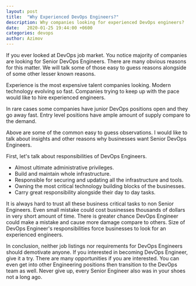 ```yaml
---
layout: post
title:  "Why Experienced DevOps Engineers?"
description: Why companies looking for experienced DevOps engineers?
date:   2020-01-25 19:44:00 +0600
categories: devops
author: Azimov
---
```


If you ever looked at DevOps job market. You notice majority of companies are looking for Senior DevOps Engineers.
There are many obvious reasons for this matter. We will talk some of those easy to guess reasons alongside of 
some other lesser known reasons.


Experience is the most expensive talent companies looking. Modern technology evolving so fast. Companies trying to 
keep up with the pace would like to hire experienced engineers. 


In rare cases some companies have junior DevOps positions open and they go away fast. Entry level positions have ample 
amount of supply compare to the demand.


Above are some of the common easy to guess observations. I would like to talk about insights and other reasons why
businesses want Senior DevOps Engineers. 


First, let's talk about responsibilities of DevOps Engineers. 

- Almost ultimate administrative privileges. 
- Build and maintain whole infrastructure. 
- Responsible for securing and updating all the infrastructure and tools. 
- Owning the most critical technology building blocks of the businesses. 
- Carry great responsibility alongside their day to day tasks.


It is always hard to trust all these business critical tasks to non Senior Engineers. Even small mistake could cost 
businesses thousands of dollars in very short amount of time. There is greater chance DevOps Engineer could make a mistake
and cause more damage compare to others. Size of DevOps Engineer's responsibilities force businesses to look for an experienced engineers. 


In conclusion, neither job listings nor requirements for DevOps Engineers should demotivate anyone. 
If you interested in becoming DevOps Engineer, give it a try. There are many opportunities if you are interested.
You can even get into other Engineering positions then transition to the DevOps team as well. Never give up, every
Senior Engineer also was in your shoes not a long ago.
